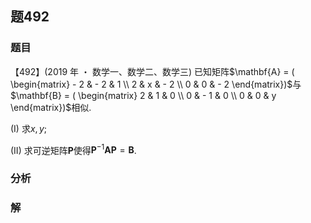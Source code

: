 ## 题492
### 题目
【492】(2019 年 ・ 数学一、数学二、数学三) 已知矩阵$\mathbf{A} = ( \begin{matrix}  - 2 &  - 2 & 1 \\  2 & x &  - 2 \\  0 & 0 &  - 2 \end{matrix})$与$\mathbf{B} = ( \begin{matrix} 2 & 1 & 0 \\  0 &  - 1 & 0 \\  0 & 0 & y \end{matrix})$相似.

(I) 求$x, y$;

(II) 求可逆矩阵$\mathbf{P}$使得${\mathbf{P}}^{-1}\mathbf{{AP}} = \mathbf{B}$.
### 分析

### 解